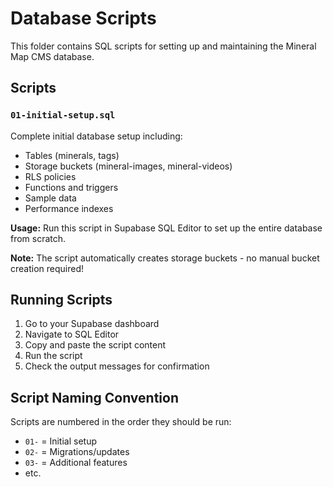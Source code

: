 # Database Scripts

This folder contains SQL scripts for setting up and maintaining the Mineral Map CMS database.

## Scripts

### `01-initial-setup.sql`
Complete initial database setup including:
- Tables (minerals, tags)
- Storage buckets (mineral-images, mineral-videos)
- RLS policies
- Functions and triggers
- Sample data
- Performance indexes

**Usage:** Run this script in Supabase SQL Editor to set up the entire database from scratch.

**Note:** The script automatically creates storage buckets - no manual bucket creation required!

## Running Scripts

1. Go to your Supabase dashboard
2. Navigate to SQL Editor
3. Copy and paste the script content
4. Run the script
5. Check the output messages for confirmation

## Script Naming Convention

Scripts are numbered in the order they should be run:
- `01-` = Initial setup
- `02-` = Migrations/updates
- `03-` = Additional features
- etc.